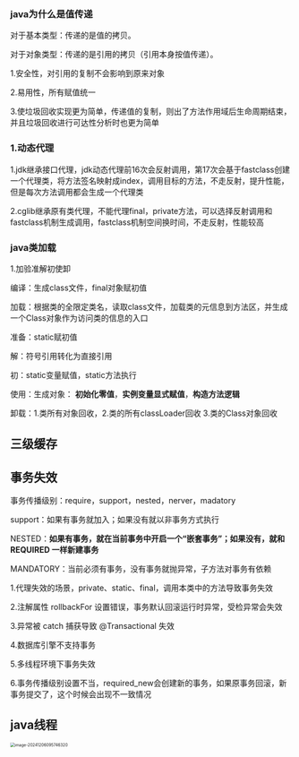 ### java为什么是值传递

对于基本类型：传递的是值的拷贝。

对于对象类型：传递的是引用的拷贝（引用本身按值传递）。

1.安全性，对引用的复制不会影响到原来对象

2.易用性，所有赋值统一

3.使垃圾回收实现更为简单，传递值的复制，则出了方法作用域后生命周期结束，并且垃圾回收进行可达性分析时也更为简单





### 1.动态代理

1.jdk继承接口代理，jdk动态代理前16次会反射调用，第17次会基于fastclass创建一个代理类，将方法签名映射成index，调用目标的方法，不走反射，提升性能，但是每次方法调用都会生成一个代理类

2.cglib继承原有类代理，不能代理final，private方法，可以选择反射调用和fastclass机制生成调用，fastclass机制空间换时间，不走反射，性能较高



### java类加载

1.加验准解初使卸

编译：生成class文件，final对象赋初值

加载：根据类的全限定类名，读取class文件，加载类的元信息到方法区，并生成一个Class对象作为访问类的信息的入口

准备：static赋初值

解：符号引用转化为直接引用

初：static变量赋值，static方法执行

使用：生成对象： **初始化零值**，**实例变量显式赋值**，**构造方法逻辑**

卸载：1.类所有对象回收，2.类的所有classLoader回收 3.类的Class对象回收





## 三级缓存





## 事务失效

事务传播级别：require，support，nested，nerver，madatory

support：如果有事务就加入；如果没有就以非事务方式执行

NESTED：**如果有事务，就在当前事务中开启一个“嵌套事务”；如果没有，就和 REQUIRED 一样新建事务**

MANDATORY：当前必须有事务，没有事务就抛异常，子方法对事务有依赖



1.代理失效的场景，private、static、final，调用本类中的方法导致事务失效

2.注解属性 rollbackFor 设置错误，事务默认回滚运行时异常，受检异常会失效

3.异常被 catch 捕获导致 @Transactional 失效

4.数据库引擎不支持事务

5.多线程环境下事务失效

6.事务传播级别设置不当，required_new会创建新的事务，如果原事务回滚，新事务提交了，这个时候会出现不一致情况





## java线程

<img src="/Users/moon/Library/Application Support/typora-user-images/image-20241206095746320.png" alt="image-20241206095746320" style="zoom:50%;" />

